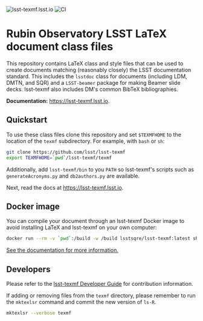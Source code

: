 ![lsst-texmf.lsst.io](https://img.shields.io/badge/lsst--texmf-lsst.io-blue.svg "Documentation") ![CI](https://github.com/lsst/lsst-texmf/workflows/CI/badge.svg)

# Rubin Observatory LSST LaTeX document class files

This repository contains LaTeX class and style files that can be used to create documents matching (reasonably closely) the LSST documentation standard.
This includes the `lsstdoc` class for documents (including LDM, DMTN, and SQR) and a `LSST-beamer` package for making Beamer slide decks.
lsst-texmf also includes DM's common BibTeX bibliographies.

**Documentation:** https://lsst-texmf.lsst.io.

## Quickstart

To use these class files clone this repository and set `$TEXMFHOME` to the location of the `texmf` subdirectory.
For example, with `bash` or `sh`:

```bash
git clone https://github.com/lsst/lsst-texmf
export TEXMFHOME=`pwd`/lsst-texmf/texmf
```

Additionally, add `lsst-texmf/bin` to you `PATH` so lsst-texmf's scripts such as `generateAcronyms.py` and `db2authors.py` are available.

Next, read the docs at https://lsst-texmf.lsst.io.

## Docker image

You can compile your document through an lsst-texmf Docker image to avoid installing LaTeX and lsst-texmf on your own computer:

```bash
docker run --rm -v `pwd`:/build -w /build lsstsqre/lsst-texmf:latest sh -c 'make'
```

[See the documentation for more information.](https://lsst-texmf.lsst.io/docker.html)

## Developers

Please refer to the [lsst-texmf Developer Guide](https://lsst-texmf.lsst.io/developer.html) for contribution information.

If adding or removing files from the `texmf` directory, please remember to run the `mktexlsr` command and commit the new version of `ls-R`.

```bash
mktexlsr --verbose texmf
```
